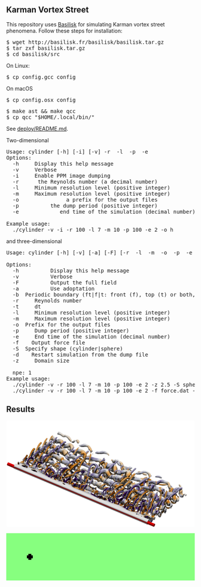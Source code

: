 <h2>Karman Vortex Street</h2>

This repository uses
[Basilisk](http://basilisk.fr/src/INSTALL)
for simulating Karman vortex street phenomena. Follow these steps for
installation:

<pre>
$ wget http://basilisk.fr/basilisk/basilisk.tar.gz
$ tar zxf basilisk.tar.gz
$ cd basilisk/src
</pre>

On Linux:
<pre>
$ cp config.gcc config
</pre>

On macOS
<pre>
$ cp config.osx config
</pre>

<pre>
$ make ast && make qcc
$ cp qcc "$HOME/.local/bin/"
</pre>

See [deploy/README.md](deploy/README.md).

Two-dimensional
<pre>
Usage: cylinder [-h] [-i] [-v] -r <Reynolds number> -l <resolution level> -p <dump period> -e <end time>
Options:
  -h     Display this help message
  -v     Verbose
  -i     Enable PPM image dumping
  -r <Reynolds number>     the Reynolds number (a decimal number)
  -l <num>    Minimum resolution level (positive integer)
  -m <num>    Maximum resolution level (positive integer)
  -o <preifx>              a prefix for the output files
  -p <dump period>         the dump period (positive integer)
  -e <end time>            end time of the simulation (decimal number)

Example usage:
  ./cylinder -v -i -r 100 -l 7 -m 10 -p 100 -e 2 -o h
</pre>
and three-dimensional
<pre>
Usage: cylinder [-h] [-v] [-a] [-F] [-r <Reynolds number> -l <resolution level> -m <maximum resolution level> -o <prefix> -p <dump period> -e <end time> -f <force file> -S cylinder|sphere -z <domain size> [-b <boundaries>] [-d <dump file>]

Options:
  -h          Display this help message
  -v          Verbose
  -F          Output the full field
  -a          Use adoptation
  -b <string> Periodic boundary (ft|f|t: front (f), top (t) or both, default is symmetric boundary)
  -r <num>    Reynolds number
  -t <num>    dt
  -l <num>    Minimum resolution level (positive integer)
  -m <num>    Maximum resolution level (positive integer)
  -o <string> Prefix for the output files
  -p <num>    Dump period (positive integer)
  -e <num>    End time of the simulation (decimal number)
  -f <file>   Output force file
  -S <string> Specify shape (cylinder|sphere)
  -d <file>   Restart simulation from the dump file
  -z <num>    Domain size

  npe: 1
Example usage:
  ./cylinder -v -r 100 -l 7 -m 10 -p 100 -e 2 -z 2.5 -S sphere
  ./cylinder -v -r 100 -l 7 -m 10 -p 100 -e 2 -f force.dat -z 2.5 -S cylinder -o h -b t
</pre>


<h2>Results</h2>

<p align="center"><img src="img/worms.png"/></p>
<p align="center"><img src="img/karman.gif"/></p>
